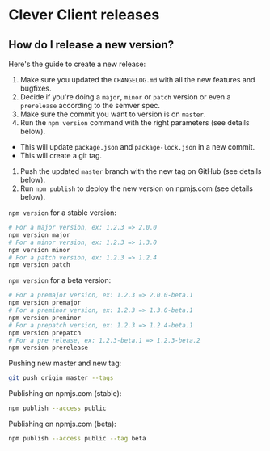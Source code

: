 # Clever Client releases

## How do I release a new version?

Here's the guide to create a new release:

1. Make sure you updated the `CHANGELOG.md` with all the new features and bugfixes.
1. Decide if you're doing a `major`, `minor` or `patch` version or even a `prerelease` according to the semver spec.
1. Make sure the commit you want to version is on `master`.
1. Run the `npm version` command with the right parameters (see details below).
  * This will update `package.json` and `package-lock.json` in a new commit.
  * This will create a git tag.
1. Push the updated `master` branch with the new tag on GitHub (see details below).
1. Run `npm publish` to deploy the new version on npmjs.com (see details below).

`npm version` for a stable version:

```sh
# For a major version, ex: 1.2.3 => 2.0.0
npm version major
# For a minor version, ex: 1.2.3 => 1.3.0
npm version minor
# For a patch version, ex: 1.2.3 => 1.2.4
npm version patch
```

`npm version` for a beta version:

```sh
# For a premajor version, ex: 1.2.3 => 2.0.0-beta.1
npm version premajor
# For a preminor version, ex: 1.2.3 => 1.3.0-beta.1 
npm version preminor
# For a prepatch version, ex: 1.2.3 => 1.2.4-beta.1
npm version prepatch
# For a pre release, ex: 1.2.3-beta.1 => 1.2.3-beta.2
npm version prerelease
```

Pushing new master and new tag:

```sh
git push origin master --tags
```

Publishing on npmjs.com (stable):

```sh
npm publish --access public
```

Publishing on npmjs.com (beta):

```sh
npm publish --access public --tag beta
```
